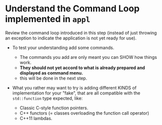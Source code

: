 # Understand the Command Loop implemented in `appl`

Review the command loop introduced in this step (instead of
just throwing an exception to indicate the application is
not yet ready for use).

- To test your understanding add some commands.
  - The commands you add are only meant you can SHOW how
    things work.
  - **They should not yet accord to what is already prepared
    and displayed as command menu.**
  - this will be done in the next step.

- What you rather may want to try is adding different KINDS of
  implementation for your "fake", that are all compatible with
  the `std::function` type expected, like:
  - Classic C-style function pointers.
  - C++ functors (= classes overloading the function call operator)
  - C++11 lambdas.
